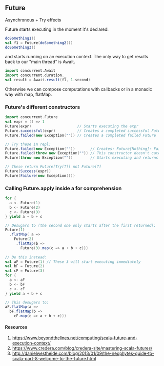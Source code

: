 ## Future

Asynchronous + Try effects

Future starts executing in the moment it's declared.

```scala
doSomething1()
val f1 = Future(doSomething2())
doSomething3()
```
and starts running on an execution context. 
The only way to get results back to our "main thread"
is Await.
```scala
import concurrent.Await
import concurrent.duration._
val result = Await.result(f1, 1.second)
```
Otherwise we can compose computations with callbacks or in a monadic way
with map, flatMap.


### Future's different constructors
```scala
import concurrent.Future
val expr = () => 1
Future(expr)                     // Starts executing the expr
Future.successful(expr)          // Creates a completed successful Future
Future.failed(new Exception("")) // Creates a completed failed Future

// Try these in repl:
Future.failed(new Exception(""))       // Creates: Future[Nothing]: Failure(java.lang.Exception: )
Future.failed(throw new Exception("")) // This constructor doesn't catch the exception so it throws an exception
Future(throw new Exception(""))        // Starts executing and returns Future[Nothing]: Failure(java.lang.Exception: )

// These return Future[Try[T]] not Future[T]
Future(Success(expr))
Future(Failure(new Exception()))
```

### Calling Future.apply inside a for comprehension
```scala
for {
  a <- Future(1)
  b <- Future(2)
  c <- Future(3)
} yield a + b + c

// Desugars to (the second one only starts after the first returned):
Future(1)
  .flatMap( a =>
    Future(2)
     .flatMap(b =>
       Future(3).map(c => a + b + c)))
            
// Do this instead:
val aF = Future(1) // These 3 will start executing immediately
val bF = Future(2)
val cF = Future(3)
for {
  a <- aF
  b <- bF
  c <- cF
} yield a + b + c

// This desugars to:
aF.flatMap(a =>
  bF.flatMap(b =>
    cF.map(c => a + b + c)))
```

#### Resources

1. https://www.beyondthelines.net/computing/scala-future-and-execution-context/
2. https://www.credera.com/blog/credera-site/mastering-scala-futures/
3. http://danielwestheide.com/blog/2013/01/09/the-neophytes-guide-to-scala-part-8-welcome-to-the-future.html
